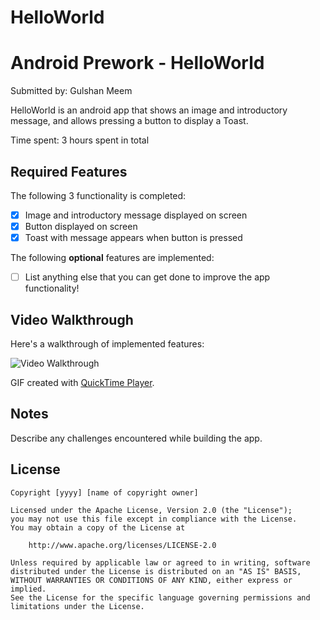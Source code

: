 # HelloWorld

# Android Prework - HelloWorld

Submitted by: Gulshan Meem

HelloWorld is an android app that shows an image and introductory message, and allows pressing a button to display a Toast. 

Time spent: 3 hours spent in total

## Required Features

The following 3 functionality is completed:

* [X] Image and introductory message displayed on screen
* [X] Button displayed on screen
* [X] Toast with message appears when button is pressed 

The following **optional** features are implemented:

* [ ] List anything else that you can get done to improve the app functionality!

## Video Walkthrough

Here's a walkthrough of implemented features:

<img src='https://drive.google.com/file/d/19w6cSbqFzStof_smrp1hmd47p5OsFit4/view?usp=sharing' title='Video Walkthrough' width='' alt='Video Walkthrough' />

<!-- Replace this with whatever GIF tool you used! -->
GIF created with [QuickTime Player](https://support.apple.com/downloads/quicktime).  
<!-- Other options include:
[Kap](https://getkap.co/) for macOS
[ScreenToGif](https://www.screentogif.com/) for Windows
[peek](https://github.com/phw/peek) for Linux. -->

## Notes

Describe any challenges encountered while building the app.

## License

    Copyright [yyyy] [name of copyright owner]

    Licensed under the Apache License, Version 2.0 (the "License");
    you may not use this file except in compliance with the License.
    You may obtain a copy of the License at

        http://www.apache.org/licenses/LICENSE-2.0

    Unless required by applicable law or agreed to in writing, software
    distributed under the License is distributed on an "AS IS" BASIS,
    WITHOUT WARRANTIES OR CONDITIONS OF ANY KIND, either express or implied.
    See the License for the specific language governing permissions and
    limitations under the License.
